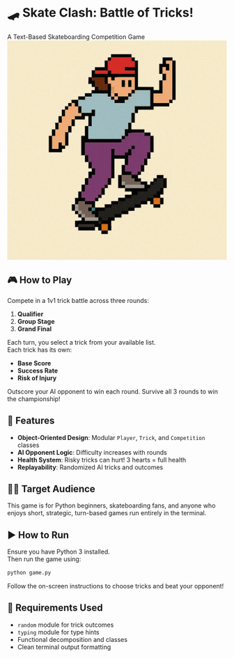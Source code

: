 # 🛹 Skate Clash: Battle of Tricks!
A Text-Based Skateboarding Competition Game
![Skateboarding Action](assets/skate_action.png)
## 🎮 How to Play
Compete in a 1v1 trick battle across three rounds:  
1. **Qualifier**  
2. **Group Stage**  
3. **Grand Final**  

Each turn, you select a trick from your available list.  
Each trick has its own:
- **Base Score**  
- **Success Rate**  
- **Risk of Injury**

Outscore your AI opponent to win each round. Survive all 3 rounds to win the championship!

## 🧠 Features
- **Object-Oriented Design**: Modular `Player`, `Trick`, and `Competition` classes  
- **AI Opponent Logic**: Difficulty increases with rounds  
- **Health System**: Risky tricks can hurt! 3 hearts = full health  
- **Replayability**: Randomized AI tricks and outcomes  

## 🧑‍💻 Target Audience
This game is for Python beginners, skateboarding fans, and anyone who enjoys short, strategic, turn-based games run entirely in the terminal.

## ▶️ How to Run
Ensure you have Python 3 installed.  
Then run the game using:

```bash
python game.py
```

Follow the on-screen instructions to choose tricks and beat your opponent!

## 🧪 Requirements Used
- `random` module for trick outcomes  
- `typing` module for type hints  
- Functional decomposition and classes  
- Clean terminal output formatting

